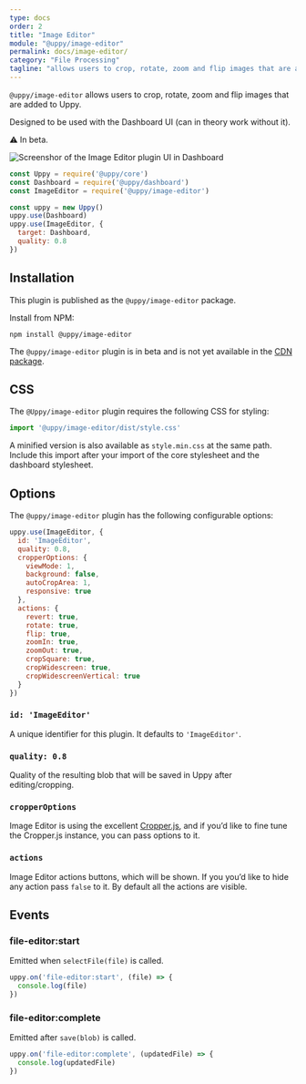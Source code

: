 ```yaml
---
type: docs
order: 2
title: "Image Editor"
module: "@uppy/image-editor"
permalink: docs/image-editor/
category: "File Processing"
tagline: "allows users to crop, rotate, zoom and flip images that are added to Uppy"
---
```


`@uppy/image-editor` allows users to crop, rotate, zoom and flip images that are added to Uppy.

Designed to be used with the Dashboard UI (can in theory work without it).

⚠ In beta.

![Screenshor of the Image Editor plugin UI in Dashboard](https://user-images.githubusercontent.com/1199054/87208710-654db400-c307-11ea-9471-6e3c6582d2a5.png)

```js
const Uppy = require('@uppy/core')
const Dashboard = require('@uppy/dashboard')
const ImageEditor = require('@uppy/image-editor')

const uppy = new Uppy()
uppy.use(Dashboard)
uppy.use(ImageEditor, {
  target: Dashboard,
  quality: 0.8
})
```

## Installation

This plugin is published as the `@uppy/image-editor` package.

Install from NPM:

```shell
npm install @uppy/image-editor
```

The `@uppy/image-editor` plugin is in beta and is not yet available in the [CDN package](/docs/#With-a-script-tag).

## CSS

The `@Uppy/image-editor` plugin requires the following CSS for styling:

```js
import '@uppy/image-editor/dist/style.css'
```

A minified version is also available as `style.min.css` at the same path.  Include this import after your import of the core stylesheet and the dashboard stylesheet.

## Options

The `@uppy/image-editor` plugin has the following configurable options:

```js
uppy.use(ImageEditor, {
  id: 'ImageEditor',
  quality: 0.8,
  cropperOptions: {
    viewMode: 1,
    background: false,
    autoCropArea: 1,
    responsive: true
  },
  actions: {
    revert: true,
    rotate: true,
    flip: true,
    zoomIn: true,
    zoomOut: true,
    cropSquare: true,
    cropWidescreen: true,
    cropWidescreenVertical: true
  }
})
```

### `id: 'ImageEditor'`

A unique identifier for this plugin. It defaults to `'ImageEditor'`.

### `quality: 0.8`

Quality of the resulting blob that will be saved in Uppy after editing/cropping.

### `cropperOptions`

Image Editor is using the excellent [Cropper.js](https://fengyuanchen.github.io/cropperjs/), and if you’d like to fine tune the Cropper.js instance, you can pass options to it.

### `actions`

Image Editor actions buttons, which will be shown. If you you’d like to hide any action pass `false` to it. By default all the actions are visible.

## Events

### file-editor:start

Emitted when `selectFile(file)` is called.

```js
uppy.on('file-editor:start', (file) => {
  console.log(file)
})
```

### file-editor:complete

Emitted after `save(blob)` is called.

```js
uppy.on('file-editor:complete', (updatedFile) => {
  console.log(updatedFile)
})
```
